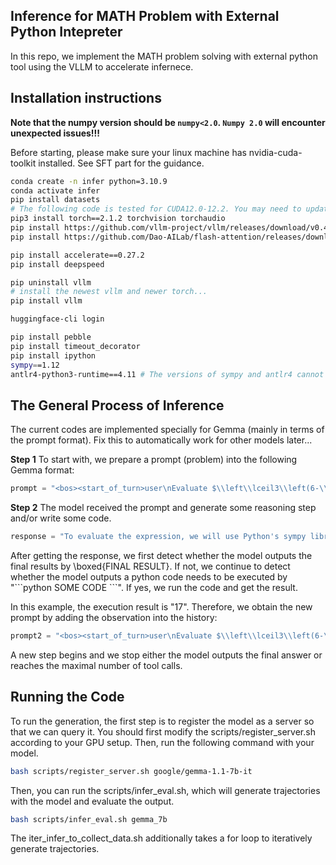 ## Inference for MATH Problem with External Python Intepreter 

In this repo, we implement the MATH problem solving with external python tool using the VLLM to accelerate infernece.


## Installation instructions

**Note that the numpy version should be `numpy<2.0`.  `Numpy 2.0` will encounter unexpected issues!!!**


Before starting, please make sure your linux machine has nvidia-cuda-toolkit installed. See SFT part for the guidance. 


```sh
conda create -n infer python=3.10.9
conda activate infer
pip install datasets
# The following code is tested for CUDA12.0-12.2. You may need to update the torch and flash-attention sources according to your own CUDA version
pip3 install torch==2.1.2 torchvision torchaudio
pip install https://github.com/vllm-project/vllm/releases/download/v0.4.0/vllm-0.4.0-cp310-cp310-manylinux1_x86_64.whl 
pip install https://github.com/Dao-AILab/flash-attention/releases/download/v2.5.7/flash_attn-2.5.7+cu122torch2.1cxx11abiFALSE-cp310-cp310-linux_x86_64.whl

pip install accelerate==0.27.2
pip install deepspeed

pip uninstall vllm
# install the newest vllm and newer torch...
pip install vllm 

huggingface-cli login

pip install pebble
pip install timeout_decorator
pip install ipython
sympy==1.12
antlr4-python3-runtime==4.11 # The versions of sympy and antlr4 cannot be modified!!!!!
```

## The General Process of Inference

The current codes are implemented specially for Gemma (mainly in terms of the prompt format). Fix this to automatically work for other models later...


**Step 1** To start with, we prepare a prompt (problem) into the following Gemma format:

```python
prompt = "<bos><start_of_turn>user\nEvaluate $\\left\\lceil3\\left(6-\\frac12\\right)\\right\\rceil$.<end_of_turn>\n<start_of_turn>model"
```

**Step 2** The model received the prompt and generate some reasoning step and/or write some code.

```python
response = "To evaluate the expression, we will use Python's sympy library.\npython\\nfrom sympy import ceiling, Rational\\n\\n# Evaluate the expression\\nexpression_result = ceiling(3 * (6 - Rational(1, 2)))\\n\\nexpression_result\\n"
```

After getting the response, we first detect whether the model outputs the final results by \\boxed{FINAL RESULT}. If not, we continue to detect whether the model outputs a python code needs to be executed by "\`\`\`python SOME CODE \`\`\`". If yes, we run the code and get the result.

In this example, the execution result is "17". Therefore, we obtain the new prompt by adding the observation into the history:


```python
prompt2 = "<bos><start_of_turn>user\nEvaluate $\\left\\lceil3\\left(6-\\frac12\\right)\\right\\rceil$.<end_of_turn>\n<start_of_turn>model\nTo evaluate the expression, we will use Python's sympy library.\npython\\nfrom sympy import ceiling, Rational\\n\\n# Evaluate the expression\\nexpression_result = ceiling(3 * (6 - Rational(1, 2)))\\n\\nexpression_result\\n<end_of_turn>\n<start_of_turn>user\noutput\\n17\\n<end_of_turn>\n<start_of_turn>model\n"
```

A new step begins and we stop either the model outputs the final answer or reaches the maximal number of tool calls. 

## Running the Code

To run the generation, the first step is to register the model as a server so that we can query it. You should first modify the scripts/register_server.sh according to your GPU setup. Then, run the following command with your model.

```sh
bash scripts/register_server.sh google/gemma-1.1-7b-it
```

Then, you can run the scripts/infer_eval.sh, which will generate trajectories with the model and evaluate the output.

```sh
bash scripts/infer_eval.sh gemma_7b
```

The iter_infer_to_collect_data.sh additionally takes a for loop to iteratively generate trajectories. 
